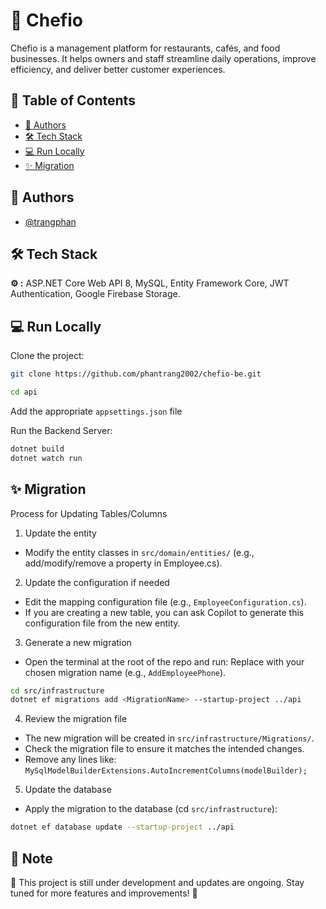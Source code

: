 # 🚀 Chefio  

Chefio is a management platform for restaurants, cafés, and food businesses.
It helps owners and staff streamline daily operations, improve efficiency, and deliver better customer experiences.

## 📌 Table of Contents  
- [👥 Authors](#-authors)  
- [🛠 Tech Stack](#-tech-stack)  
- [💻 Run Locally](#-run-locally)   
- [✨ Migration](#-migration)   


## 👥 Authors  
- [@trangphan](https://www.linkedin.com/in/trang-phan-35b823156/)  

## 🛠 Tech Stack   
**⚙️ :** ASP.NET Core Web API 8, MySQL, Entity Framework Core, JWT Authentication, Google Firebase Storage.

## 💻 Run Locally  

Clone the project:  

```bash
git clone https://github.com/phantrang2002/chefio-be.git
```  

```bash
cd api
```

Add the appropriate `appsettings.json` file

Run the Backend Server:  

```bash
dotnet build
dotnet watch run
``` 

## ✨ Migration
Process for Updating Tables/Columns

1. Update the entity
- Modify the entity classes in `src/domain/entities/` (e.g., add/modify/remove a property in Employee.cs).

2. Update the configuration if needed
- Edit the mapping configuration file (e.g., `EmployeeConfiguration.cs`).
- If you are creating a new table, you can ask Copilot to generate this configuration file from the new entity.

3. Generate a new migration
- Open the terminal at the root of the repo and run: Replace <MigrationName> with your chosen migration name (e.g., `AddEmployeePhone`).
```bash
cd src/infrastructure
dotnet ef migrations add <MigrationName> --startup-project ../api
```

4. Review the migration file
- The new migration will be created in `src/infrastructure/Migrations/`.
- Check the migration file to ensure it matches the intended changes.
- Remove any lines like: `MySqlModelBuilderExtensions.AutoIncrementColumns(modelBuilder);`

5. Update the database
- Apply the migration to the database (cd `src/infrastructure`):
```bash
dotnet ef database update --startup-project ../api
```

## 📢 Note  
🚧 This project is still under development and updates are ongoing. Stay tuned for more features and improvements! 🚀
